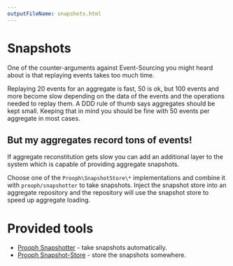 ```yaml
---
outputFileName: snapshots.html
---
```


# Snapshots

One of the counter-arguments against Event-Sourcing you might heard about is that replaying events takes too much time.

Replaying 20 events for an aggregate is fast, 50 is ok, but 100 events and more become slow depending on the data of the events and the operations needed to replay them.
A DDD rule of thumb says aggregates should be kept small. Keeping that in mind you should be fine with 50 events per aggregate
in most cases.

## But my aggregates record tons of events!

If aggregate reconstitution gets slow you can add an additional layer to the system which
is capable of providing aggregate snapshots.

Choose one of the `Prooph\SnapshotStore\*` implementations and combine it with `prooph/snapshotter` to take snapshots.
Inject the snapshot store into an aggregate repository and the repository will use the snapshot store to speed up
aggregate loading.

# Provided tools

- [Prooph Snapshotter](~/old_documentation/snapshotter/index.md) - take snapshots automatically.
- [Prooph Snapshot-Store](~/old_documentation/snapshot-store/index.md) - store the snapshots somewhere.

